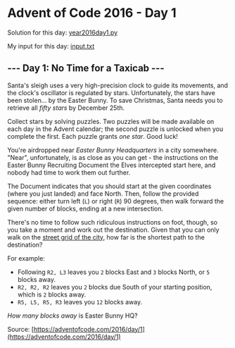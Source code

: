 # Advent of Code 2016 - Day 1

Solution for this day: [year2016day1.py](year2016/day1/year2016day1.py)

My input for this day: [input.txt](year2016/day1/input.txt)

## \--- Day 1: No Time for a Taxicab ---

Santa's sleigh uses a very high-precision clock to guide its movements, and
the clock's oscillator is regulated by stars. Unfortunately, the stars have
been stolen... by the Easter Bunny. To save Christmas, Santa needs you to
retrieve all _fifty stars_ by December 25th.

Collect stars by solving puzzles. Two puzzles will be made available on each
day in the Advent calendar; the second puzzle is unlocked when you complete
the first. Each puzzle grants _one star_. Good luck!

You're airdropped near _Easter Bunny Headquarters_ in a city somewhere.
"Near", unfortunately, is as close as you can get - the instructions on the
Easter Bunny Recruiting Document the Elves intercepted start here, and nobody
had time to work them out further.

The Document indicates that you should start at the given coordinates (where
you just landed) and face North. Then, follow the provided sequence: either
turn left (`L`) or right (`R`) 90 degrees, then walk forward the given number
of blocks, ending at a new intersection.

There's no time to follow such ridiculous instructions on foot, though, so you
take a moment and work out the destination. Given that you can only walk on
the [street grid of the city](https://en.wikipedia.org/wiki/Taxicab_geometry),
how far is the shortest path to the destination?

For example:

  * Following `R2, L3` leaves you `2` blocks East and `3` blocks North, or `5` blocks away.
  * `R2, R2, R2` leaves you `2` blocks due South of your starting position, which is `2` blocks away.
  * `R5, L5, R5, R3` leaves you `12` blocks away.

_How many blocks away_ is Easter Bunny HQ?



Source: [https://adventofcode.com/2016/day/1](https://adventofcode.com/2016/day/1)
